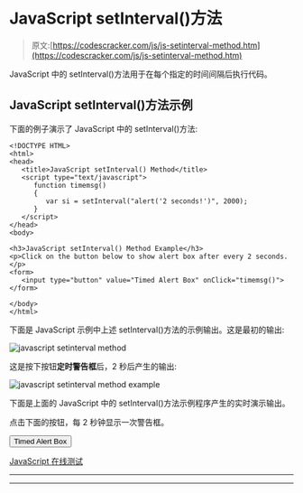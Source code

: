 # JavaScript setInterval()方法

> 原文:[https://codescracker.com/js/js-setinterval-method.htm](https://codescracker.com/js/js-setinterval-method.htm)

JavaScript 中的 setInterval()方法用于在每个指定的时间间隔后执行代码。

## JavaScript setInterval()方法示例

下面的例子演示了 JavaScript 中的 setInterval()方法:

```
<!DOCTYPE HTML>
<html>
<head>
   <title>JavaScript setInterval() Method</title>
   <script type="text/javascript">
      function timemsg()
      {
         var si = setInterval("alert('2 seconds!')", 2000);
      }
   </script>
</head>
<body>

<h3>JavaScript setInterval() Method Example</h3>
<p>Click on the button below to show alert box after every 2 seconds.</p>
<form>
   <input type="button" value="Timed Alert Box" onClick="timemsg()">
</form>

</body>
</html>
```

下面是 JavaScript 示例中上述 setInterval()方法的示例输出。这是最初的输出:

![javascript setinterval method](../Images/f185fdef087a2b829dc9bd70fd526c93.png)

这是按下按钮**定时警告框**后，2 秒后产生的输出:

![javascript setinterval method example](../Images/553f35d7d22c8db07a93f66fa411756d.png)

下面是上面的 JavaScript 中的 setInterval()方法示例程序产生的实时演示输出。

点击下面的按钮，每 2 秒钟显示一次警告框。

<form><input type="button" value="Timed Alert Box" onclick="timemsg()"></form>

[JavaScript 在线测试](/exam/showtest.php?subid=6)

* * *

* * *